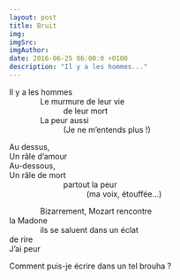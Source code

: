 ```yaml
---
layout: post
title: Bruit
img: 
imgSrc: 
imgAuthor: 
date: 2016-06-25 06:00:0 +0100
description: "Il y a les hommes..."
---
```

Il y a les hommes<br>
<span style="width:4em;display:inline-block"></span>Le murmure de leur vie<br>
<span style="width:7em;display:inline-block"></span>de leur mort<br>
<span style="width:4em;display:inline-block"></span>La peur aussi<br>
<span style="width:7em;display:inline-block"></span>(Je ne m’entends plus&nbsp;!)

Au dessus,<br>
Un râle d’amour<br>
Au-dessous,<br>
Un râle de mort<br>
<span style="width:7em;display:inline-block"></span>partout la peur<br>
<span style="width:10em;display:inline-block"></span>(ma voix, étouffée...)

<span style="width:4em;display:inline-block"></span>Bizarrement, Mozart rencontre<br>
la Madone<br>
<span style="width:4em;display:inline-block"></span>ils se saluent dans un éclat<br>
de rire<br>
J’ai peur

Comment puis-je écrire dans un tel brouha&nbsp;?
